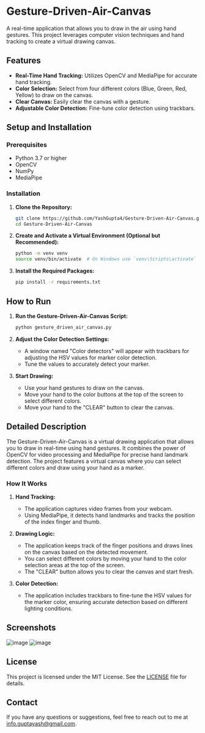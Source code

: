 # Gesture-Driven-Air-Canvas

A real-time application that allows you to draw in the air using hand gestures. This project leverages computer vision techniques and hand tracking to create a virtual drawing canvas.

## Features

- **Real-Time Hand Tracking:** Utilizes OpenCV and MediaPipe for accurate hand tracking.
- **Color Selection:** Select from four different colors (Blue, Green, Red, Yellow) to draw on the canvas.
- **Clear Canvas:** Easily clear the canvas with a gesture.
- **Adjustable Color Detection:** Fine-tune color detection using trackbars.

## Setup and Installation

### Prerequisites

- Python 3.7 or higher
- OpenCV
- NumPy
- MediaPipe

### Installation

1. **Clone the Repository:**
    ```bash
    git clone https://github.com/YashGupta4/Gesture-Driven-Air-Canvas.git
    cd Gesture-Driven-Air-Canvas
    ```

2. **Create and Activate a Virtual Environment (Optional but Recommended):**
    ```bash
    python -m venv venv
    source venv/bin/activate  # On Windows use `venv\Scripts\activate`
    ```

3. **Install the Required Packages:**
    ```bash
    pip install -r requirements.txt
    ```

## How to Run

1. **Run the Gesture-Driven-Air-Canvas Script:**
    ```bash
    python gesture_driven_air_canvas.py
    ```

2. **Adjust the Color Detection Settings:**
    - A window named "Color detectors" will appear with trackbars for adjusting the HSV values for marker color detection.
    - Tune the values to accurately detect your marker.

3. **Start Drawing:**
    - Use your hand gestures to draw on the canvas. 
    - Move your hand to the color buttons at the top of the screen to select different colors.
    - Move your hand to the "CLEAR" button to clear the canvas.

## Detailed Description

The Gesture-Driven-Air-Canvas is a virtual drawing application that allows you to draw in real-time using hand gestures. It combines the power of OpenCV for video processing and MediaPipe for precise hand landmark detection. The project features a virtual canvas where you can select different colors and draw using your hand as a marker.

### How It Works

1. **Hand Tracking:**
   - The application captures video frames from your webcam.
   - Using MediaPipe, it detects hand landmarks and tracks the position of the index finger and thumb.

2. **Drawing Logic:**
   - The application keeps track of the finger positions and draws lines on the canvas based on the detected movement.
   - You can select different colors by moving your hand to the color selection areas at the top of the screen.
   - The "CLEAR" button allows you to clear the canvas and start fresh.

3. **Color Detection:**
   - The application includes trackbars to fine-tune the HSV values for the marker color, ensuring accurate detection based on different lighting conditions.

## Screenshots
![image](https://github.com/user-attachments/assets/5fd39279-f5ad-44f2-b212-8e4c35f86e75)
![image](https://github.com/user-attachments/assets/b1d51e83-3146-423c-b2df-acde8e76d73a)


## License

This project is licensed under the MIT License. See the [LICENSE](LICENSE) file for details.

## Contact

If you have any questions or suggestions, feel free to reach out to me at info.guptayash@gmail.com.
